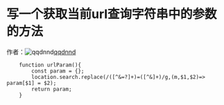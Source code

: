 # 写一个获取当前url查询字符串中的参数的方法

作者：![qqdnnd](https://avatars.githubusercontent.com/u/38306185?s=80&v=4)[qqdnnd](https://github/qqdnnd)


```
    function urlParam(){
        const param = {};
        location.search.replace(/([^&=?]+)=([^&]+)/g,(m,$1,$2)=> param[$1] = $2);
        return param;
    }
    
```
